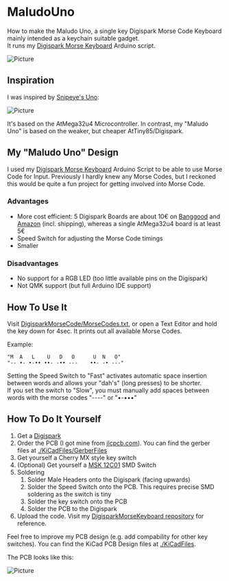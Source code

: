 # MaludoUno

How to make the Maludo Uno, a single key Digispark Morse Code Keyboard mainly intended as a keychain suitable gadget.\
It runs my [Digispark Morse Keyboard](https://github.com/maludo99/DigisparkMorseKeyboard) Arduino script.

![Picture](...)

## Inspiration

I was inspired by [Snipeye's Uno](https://www.reddit.com/r/mechmarket/comments/h8b27d/gb_uno_last_chance/):

![Picture](https://i.imgur.com/OqPyWbb.jpg)

It's based on the AtMega32u4 Microcontroller. In contrast, my "Maludo Uno" is based on the weaker, but cheaper AtTiny85/Digispark.

## My "Maludo Uno" Design

I used my [Digispark Morse Keyboard](https://github.com/maludo99/DigisparkMorseKeyboard) Arduino Script to be able to use Morse Code for Input. Previously I hardly knew any Morse Codes, but I reckoned this would be quite a fun project for getting involved into Morse Code.

### Advantages

* More cost efficient: 5 Digispark Boards are about 10€ on [Banggood](https://www.banggood.com/5Pcs-Digispark-Kickstarter-Micro-USB-Development-Board-For-ATTINY85-Arduino-p-1047665.html?rmmds=search&cur_warehouse=CN) and [Amazon](https://www.amazon.de/AZDelivery-Digispark-kompatibles-Development-ATtiny85/dp/B076KVKHH1) (incl. shipping), whereas a single AtMega32u4 board is at least 5€
* Speed Switch for adjusting the Morse Code timings
* Smaller

### Disadvantages

* No support for a RGB LED (too little available pins on the Digispark)
* Not QMK support (but full Arduino IDE support)


## How To Use It

Visit [DigisparkMorseCode/MorseCodes.txt](https://raw.githubusercontent.com/maludo99/DigisparkMorseKeyboard/master/MorseCodes.txt), or open a Text Editor and hold the key down for 4sec. It prints out all available Morse Codes.

Example:

    "M  A   L    U   D   O      U  N   O"
    "-- •- •-•• ••- -•• ---    ••- -• ---"


Setting the Speed Switch to "Fast" activates automatic space insertion between words and allows your "dah's" (long presses) to be shorter.\
If you set the switch to "Slow", you must manually add spaces between words with the morse codes "----" or "•-•••"

## How To Do It Yourself

1. Get a [Digispark](https://www.amazon.de/AZDelivery-Digispark-kompatibles-Development-ATtiny85/dp/B076KVKHH1)
2. Order the PCB (I got mine from [jlcpcb.com](https://jlcpcb.com/)). You can find the gerber files at [./KiCadFiles/GerberFiles](https://github.com/maludo99/MaludoUno/tree/master/KiCadFiles)
3. Get yourself a Cherry MX style key switch
4. (Optional) Get yourself a [MSK 12C01](https://www.ebay.de/itm/SMD-Miniatur-Schiebeschalter-Switch-Schalter-Micro-Mini-Ein-Aus-3-Pin-MSK-12C01/173613966570) SMD Switch
5. Soldering
   1. Solder Male Headers onto the Digispark (facing upwards)
   2. Solder the Speed Switch onto the PCB. This requires precise SMD soldering as the switch is tiny
   3. Solder the key switch onto the PCB
   4. Solder the PCB to the Digispark
6. Upload the code. Visit my [DigisparkMorseKeyboard repository](https://github.com/maludo99/DigisparkMorseKeyboard) for reference.


Feel free to improve my PCB design (e.g. add compability for other key switches). You can find the KiCad PCB Design files at [./KiCadFiles](https://github.com/maludo99/MaludoUno/tree/master/KiCadFiles).

The PCB looks like this:

![Picture](https://raw.githubusercontent.com/maludo99/MaludoUno/master/MaludoUnoPCBDesign.jpg?raw=true)
